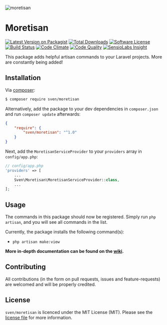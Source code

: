 ![moretisan](https://cloud.githubusercontent.com/assets/11269635/13992937/51d9dc9c-f11e-11e5-8009-4ea275193d6d.jpg)

# Moretisan

[![Latest Version on Packagist][ico-version]][link-packagist]
[![Total Downloads][ico-downloads]][link-downloads]
[![Software License][ico-license]](LICENSE.md)
[![Build Status][ico-travis]][link-travis]
[![Code Climate][ico-codeclimate]][link-codeclimate]
[![Code Quality][ico-quality]][link-quality]
[![SensioLabs Insight][ico-insight]][link-insight]

This package adds helpful artisan commands to your Laravel projects. More are
constantly being added!

## Installation
Via [composer](http://getcomposer.org):

```bash
$ composer require sven/moretisan
```

Alternatively, add the package to your dev dependencies in `composer.json` and run
`composer update` afterwards:

```json
{
    "require": {
        "sven/moretisan": "^1.0"
    }
}
```

Next, add the `MoretisanServiceProvider` to your `providers` array in `config/app.php`:

```php
// config/app.php
'providers' => [
    ...
    Sven\Moretisan\MoretisanServiceProvider::class,
    ...
];
```

## Usage
The commands in this package should now be registered. Simply run `php artisan`,
and you will see all commands in the list.

Currently, the package installs the following command(s):

- `php artisan make:view`

**More in-depth documentation can be found on the [wiki](../../wiki).**

## Contributing
All contributions (in the form on pull requests, issues and feature-requests) are
welcomed and will be properly credited.

## License
`sven/moretisan` is licenced under the MIT License (MIT). Please see the
[license file](LICENSE.md) for more information.

[ico-version]: https://img.shields.io/packagist/v/sven/moretisan.svg?style=flat-square
[ico-license]: https://img.shields.io/badge/license-MIT-green.svg?style=flat-square
[ico-downloads]: https://img.shields.io/packagist/dt/sven/moretisan.svg?style=flat-square
[ico-travis]: https://img.shields.io/travis/svenluijten/moretisan.svg?style=flat-square
[ico-codeclimate]: https://img.shields.io/codeclimate/github/svenluijten/moretisan.svg?style=flat-square
[ico-quality]: https://img.shields.io/scrutinizer/g/svenluijten/moretisan.svg?style=flat-square
[ico-insight]: https://img.shields.io/sensiolabs/i/533b9be4-df91-4038-b845-828222480329.svg?style=flat-square

[link-packagist]: https://packagist.org/packages/sven/moretisan
[link-downloads]: https://packagist.org/packages/sven/moretisan
[link-travis]: https://travis-ci.org/svenluijten/moretisan
[link-codeclimate]: https://codeclimate.com/github/svenluijten/moretisan
[link-quality]: https://scrutinizer-ci.com/g/svenluijten/moretisan/?branch=master
[link-insight]: https://insight.sensiolabs.com/projects/533b9be4-df91-4038-b845-828222480329

